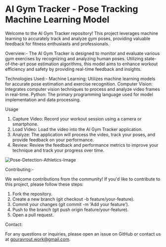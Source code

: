# AI Gym Tracker - Pose Tracking Machine Learning Model

Welcome to the AI Gym Tracker repository! This project leverages machine learning to accurately track and analyze gym poses, providing valuable feedback for fitness enthusiasts and professionals.

Overview:-
The AI Gym Tracker is designed to monitor and evaluate various gym exercises by recognizing and analyzing human poses. Utilizing state-of-the-art pose estimation algorithms, this model aims to enhance workout efficiency and safety by providing real-time feedback and insights.

Technologies Used:-
Machine Learning: Utilizes machine learning models for accurate pose estimation and exercise recognition.
Computer Vision: Integrates computer vision techniques to process and analyze video frames in real-time.
Python: The primary programming language used for model implementation and data processing.

Usage
1. Capture Video: Record your workout session using a camera or smartphone.
2. Load Video: Load the video into the AI Gym Tracker application.
3. Analyze: The application will process the video, track your poses, and provide feedback on your performance.
4. Review: Review the feedback and performance metrics to improve your technique and track your progress over time.


![Pose-Detection-Athletics-Image](https://github.com/user-attachments/assets/a0ba23f9-9818-4861-8a38-e9517c0da20d)

Contributing:-

We welcome contributions from the community! If you'd like to contribute to this project, please follow these steps:

1. Fork the repository.
2. Create a new branch (git checkout -b feature/your-feature).
3. Commit your changes (git commit -m 'Add your feature').
4. Push to the branch (git push origin feature/your-feature).
5. Open a pull request.

Contact:

For any questions or inquiries, please open an issue on GitHub or contact us at gouravrout.work@gmail.com.
